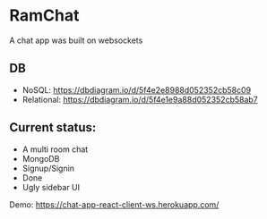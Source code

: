 # RamChat
A chat app was built on websockets

## DB

- NoSQL: https://dbdiagram.io/d/5f4e2e8988d052352cb58c09
- Relational: https://dbdiagram.io/d/5f4e1e9a88d052352cb58ab7

## Current status:

- A multi room chat
- MongoDB
- Signup/Signin
- Done
- Ugly sidebar UI

Demo: https://chat-app-react-client-ws.herokuapp.com/

